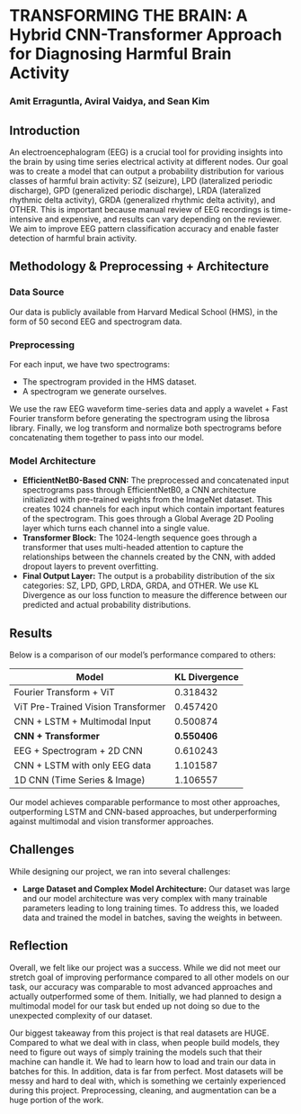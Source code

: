 # TRANSFORMING THE BRAIN: A Hybrid CNN-Transformer Approach for Diagnosing Harmful Brain Activity

### Amit Erraguntla, Aviral Vaidya, and Sean Kim

## Introduction

An electroencephalogram (EEG) is a crucial tool for providing insights into the brain by using time series electrical activity at different nodes. Our goal was to create a model that can output a probability distribution for various classes of harmful brain activity: SZ (seizure), LPD (lateralized periodic discharge), GPD (generalized periodic discharge), LRDA (lateralized rhythmic delta activity), GRDA (generalized rhythmic delta activity), and OTHER. This is important because manual review of EEG recordings is time-intensive and expensive, and results can vary depending on the reviewer. We aim to improve EEG pattern classification accuracy and enable faster detection of harmful brain activity.

## Methodology & Preprocessing + Architecture

### Data Source

Our data is publicly available from Harvard Medical School (HMS), in the form of 50 second EEG and spectrogram data.

### Preprocessing

For each input, we have two spectrograms: 
- The spectrogram provided in the HMS dataset.
- A spectrogram we generate ourselves.

We use the raw EEG waveform time-series data and apply a wavelet + Fast Fourier transform before generating the spectrogram using the librosa library. Finally, we log transform and normalize both spectrograms before concatenating them together to pass into our model.

### Model Architecture

- **EfficientNetB0-Based CNN:** The preprocessed and concatenated input spectrograms pass through EfficientNetB0, a CNN architecture initialized with pre-trained weights from the ImageNet dataset. This creates 1024 channels for each input which contain important features of the spectrogram. This goes through a Global Average 2D Pooling layer which turns each channel into a single value.
- **Transformer Block:** The 1024-length sequence goes through a transformer that uses multi-headed attention to capture the relationships between the channels created by the CNN, with added dropout layers to prevent overfitting.
- **Final Output Layer:** The output is a probability distribution of the six categories: SZ, LPD, GPD, LRDA, GRDA, and OTHER. We use KL Divergence as our loss function to measure the difference between our predicted and actual probability distributions.

## Results

Below is a comparison of our model’s performance compared to others:

| Model                               | KL Divergence  |
| ----------------------------------- | -------------- |
| Fourier Transform + ViT             | 0.318432       |
| ViT Pre-Trained Vision Transformer  | 0.457420       |
| CNN + LSTM + Multimodal Input       | 0.500874       |
| **CNN + Transformer**                   | **0.550406**       |
| EEG + Spectrogram + 2D CNN          | 0.610243       |
| CNN + LSTM with only EEG data       | 1.101587       |
| 1D CNN (Time Series & Image)        | 1.106557       |

Our model achieves comparable performance to most other approaches, outperforming LSTM and CNN-based approaches, but underperforming against multimodal and vision transformer approaches.

## Challenges

While designing our project, we ran into several challenges:
- **Large Dataset and Complex Model Architecture:** Our dataset was large and our model architecture was very complex with many trainable parameters leading to long training times. To address this, we loaded data and trained the model in batches, saving the weights in between.
  
## Reflection

Overall, we felt like our project was a success. While we did not meet our stretch goal of improving performance compared to all other models on our task, our accuracy was comparable to most advanced approaches and actually outperformed some of them. Initially, we had planned to design a multimodal model for our task but ended up not doing so due to the unexpected complexity of our dataset. 

Our biggest takeaway from this project is that real datasets are HUGE. Compared to what we deal with in class, when people build models, they need to figure out ways of simply training the models such that their machine can handle it. We had to learn how to load and train our data in batches for this. In addition, data is far from perfect. Most datasets will be messy and hard to deal with, which is something we certainly experienced during this project. Preprocessing, cleaning, and augmentation can be a huge portion of the work.
